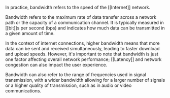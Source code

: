In practice, bandwidth refers to the speed of the [[Internet]] network. 

Bandwidth refers to the maximum rate of data transfer across a network path or the capacity of a communication channel. It is typically measured in [[bit]]s per second (bps) and indicates how much data can be transmitted in a given amount of time.

In the context of internet connections, higher bandwidth means that more data can be sent and received simultaneously, leading to faster download and upload speeds. However, it's important to note that bandwidth is just one factor affecting overall network performance; [[Latency]] and network congestion can also impact the user experience.

Bandwidth can also refer to the range of frequencies used in signal transmission, with a wider bandwidth allowing for a larger number of signals or a higher quality of transmission, such as in audio or video communications.